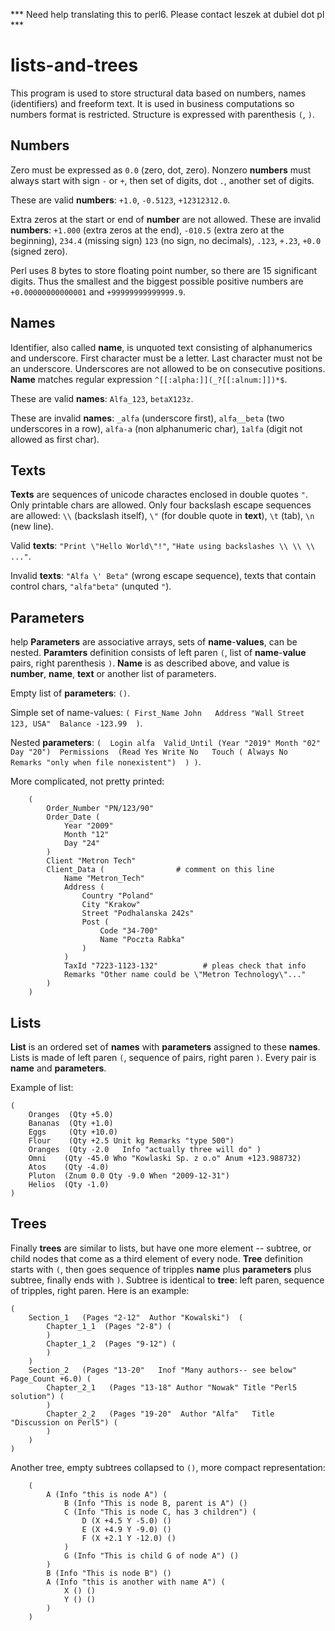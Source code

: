 *** Need help translating this to perl6. Please contact leszek at dubiel dot pl ***

# lists-and-trees

This program is used to store structural data based on numbers, names (identifiers) and freeform text. It is
used in business computations so numbers format is restricted. Structure is expressed with parenthesis `(`,
`)`. 


## Numbers

Zero must be expressed as `0.0` (zero, dot, zero). Nonzero __numbers__ must always start with sign `-` or `+`,
then set of digits, dot `.`, another set of digits. 

These are valid __numbers__: `+1.0`, `-0.5123`, `+12312312.0`. 

Extra zeros at the start or end of __number__ are not allowed. These are invalid __numbers__: `+1.000` (extra
zeros at the end), `-010.5` (extra zero at the beginning), `234.4` (missing sign) `123` (no sign, no
decimals), `.123`, `+.23`, `+0.0` (signed zero). 

Perl uses 8 bytes to store floating point number, so there are 15 significant digits. Thus the smallest and
the biggest possible positive numbers are `+0.00000000000001` and `+99999999999999.9`. 


## Names 

Identifier, also called __name__, is unquoted text consisting of alphanumerics and underscore. First character
must be a letter. Last character must not be an underscore. Underscores are not allowed to be on consecutive
positions. __Name__ matches regular expression `^[[:alpha:]](_?[[:alnum:]])*$`. 

These are valid __names__: `Alfa_123`, `betaX123z`. 

These are invalid __names__: `_alfa` (underscore first), `alfa__beta` (two underscores in a row), `alfa-a`
(non alphanumeric char), `1alfa` (digit not allowed as first char). 


## Texts 

__Texts__ are sequences of unicode charactes enclosed in double quotes `"`. Only printable chars are allowed.
Only four backslash escape sequences are allowed: `\\` (backslash itself), `\"` (for double quote in
__text__), `\t` (tab), `\n` (new line). 

Valid __texts__: `"Print \"Hello World\"!"`, `"Hate using backslashes \\ \\ \\ ..."`. 

Invalid __texts__: `"Alfa \' Beta"` (wrong escape sequence), texts that contain control chars, `"alfa"beta"`
(unquted `"`). 


## Parameters
help 
__Parameters__ are associative arrays, sets of __name__-__values__, can be nested. __Paramters__ definition
consists of left paren `(`, list of __name__-__value__ pairs, right parenthesis `)`. __Name__ is as described
above, and value is __number__, __name__, __text__ or another list of parameters. 

Empty list of __parameters__: `()`. 

Simple set of name-values:   `( First_Name John   Address "Wall Street 123, USA"  Balance -123.99  )`. 

Nested __parameters__:   `(  Login alfa  Valid_Until (Year "2019" Month "02" Day "20")  Permissions  (Read Yes
Write No   Touch ( Always No   Remarks "only when file nonexistent")  ) )`. 

More complicated, not pretty printed: 

```
	(
		Order_Number "PN/123/90"
		Order_Date (
			Year "2009"
			Month "12"
			Day "24"
		)
		Client "Metron Tech"
		Client_Data (                # comment on this line 
			Name "Metron_Tech"
			Address (
				Country "Poland"
				City "Krakow"
				Street "Podhalanska 242s"
				Post (
					Code "34-700"
					Name "Poczta Rabka"
				)
			)
			TaxId "7223-1123-132"          # pleas check that info 
			Remarks "Other name could be \"Metron Technology\"..."
		)
	)
```

## Lists 

__List__ is an ordered set of __names__ with __parameters__ assigned to these __names__. Lists is made of left paren `(`,
sequence of pairs, right paren `)`. Every pair is __name__ and __parameters__. 

Example of list: 

```
(
	Oranges  (Qty +5.0) 
	Bananas  (Qty +1.0) 
	Eggs     (Qty +10.0)
	Flour    (Qty +2.5 Unit kg Remarks "type 500") 
	Oranges  (Qty -2.0   Info "actually three will do" )
	Omni	(Qty -45.0 Who "Kowlaski Sp. z o.o" Anum +123.988732)
	Atos	(Qty -4.0)
	Pluton	(Znum 0.0 Qty -9.0 When "2009-12-31")
	Helios	(Qty -1.0)
)
```
   
## Trees

Finally __trees__ are similar to lists, but have one more element -- subtree, or child nodes that come as a
third element of every node. __Tree__ definition starts with `(`, then goes sequence of tripples __name__ plus
__parameters__ plus subtree, finally ends with `)`. Subtree is identical to __tree__: left paren, sequence of
tripples, right paren. Here is an example: 

```
(
	Section_1   (Pages "2-12"  Author "Kowalski")  (
		Chapter_1_1  (Pages "2-8") (
		)
		Chapter_1_2  (Pages "9-12") ( 
		)
	)
	Section_2   (Pages "13-20"   Inof "Many authors-- see below"  Page_Count +6.0) (
		Chapter_2_1   (Pages "13-18" Author "Nowak" Title "Perl5 solution") (
		)
		Chapter_2_2   (Pages "19-20"  Author "Alfa"   Title "Discussion on Perl5") (
		)
	)
)
```

Another tree, empty subtrees collapsed to `()`, more compact representation:

```
	(
 		A (Info "this is node A") (
 			B (Info "This is node B, parent is A") ()
 			C (Info "This is node C, has 3 children") (
 				D (X +4.5 Y -5.0) ()
 				E (X +4.9 Y -9.0) ()
 				F (X +2.1 Y -12.0) ()
 			)
 			G (Info "This is child G of node A") ()
 		)
 		B (Info "This is node B") ()
 		A (Info "this is another with name A") (
 			X () ()
 			Y () ()
 		)	
 	)
```



